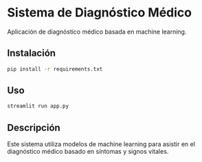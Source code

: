 # Sistema de Diagnóstico Médico

Aplicación de diagnóstico médico basada en machine learning.

## Instalación

```bash
pip install -r requirements.txt
```

## Uso

```bash
streamlit run app.py
```

## Descripción

Este sistema utiliza modelos de machine learning para asistir en el diagnóstico médico basado en síntomas y signos vitales.